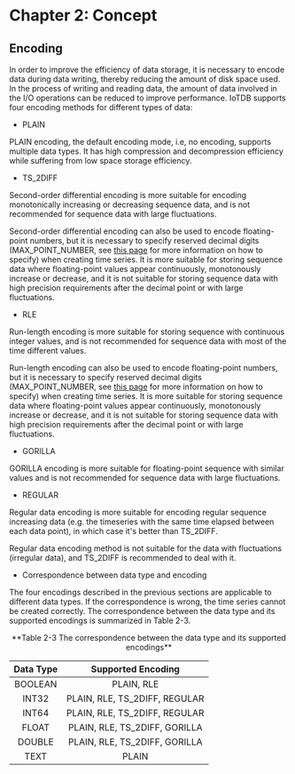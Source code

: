<!--

    Licensed to the Apache Software Foundation (ASF) under one
    or more contributor license agreements.  See the NOTICE file
    distributed with this work for additional information
    regarding copyright ownership.  The ASF licenses this file
    to you under the Apache License, Version 2.0 (the
    "License"); you may not use this file except in compliance
    with the License.  You may obtain a copy of the License at

        http://www.apache.org/licenses/LICENSE-2.0

    Unless required by applicable law or agreed to in writing,
    software distributed under the License is distributed on an
    "AS IS" BASIS, WITHOUT WARRANTIES OR CONDITIONS OF ANY
    KIND, either express or implied.  See the License for the
    specific language governing permissions and limitations
    under the License.

-->

# Chapter 2: Concept

## Encoding 
In order to improve the efficiency of data storage, it is necessary to encode data during data writing, thereby reducing the amount of disk space used. In the process of writing and reading data, the amount of data involved in the I/O operations can be reduced to improve performance. IoTDB supports four encoding methods for different types of data:

* PLAIN

PLAIN encoding, the default encoding mode, i.e, no encoding, supports multiple data types. It has high compression and decompression efficiency while suffering from low space storage efficiency.

* TS_2DIFF

Second-order differential encoding is more suitable for encoding monotonically increasing or decreasing sequence data, and is not recommended for sequence data with large fluctuations.

Second-order differential encoding can also be used to encode floating-point numbers, but it is necessary to specify reserved decimal digits (MAX\_POINT\_NUMBER, see [this page](/#/Documents/0.8.1/chap5/sec1) for more information on how to specify) when creating time series. It is more suitable for storing sequence data where floating-point values appear continuously, monotonously increase or decrease, and it is not suitable for storing sequence data with high precision requirements after the decimal point or with large fluctuations.

* RLE

Run-length encoding is more suitable for storing sequence with continuous integer values, and is not recommended for sequence data with most of the time different values.

Run-length encoding can also be used to encode floating-point numbers, but it is necessary to specify reserved decimal digits (MAX\_POINT\_NUMBER, see [this page](/#/Documents/0.8.1/chap5/sec1) for more information on how to specify) when creating time series. It is more suitable for storing sequence data where floating-point values appear continuously, monotonously increase or decrease, and it is not suitable for storing sequence data with high precision requirements after the decimal point or with large fluctuations.

* GORILLA

GORILLA encoding is more suitable for floating-point sequence with similar values and is not recommended for sequence data with large fluctuations.

* REGULAR

Regular data encoding is more suitable for encoding regular sequence increasing data (e.g. the timeseries with the same time elapsed between each data point), in which case it's better than TS_2DIFF.

Regular data encoding method is not suitable for the data with fluctuations (irregular data), and TS_2DIFF is recommended to deal with it.

* Correspondence between data type and encoding

The four encodings described in the previous sections are applicable to different data types. If the correspondence is wrong, the time series cannot be created correctly. The correspondence between the data type and its supported encodings is summarized in Table 2-3.

<center> **Table 2-3 The correspondence between the data type and its supported encodings**

|Data Type	|Supported Encoding|
|:---:|:---:|
|BOOLEAN|	PLAIN, RLE|
|INT32	|PLAIN, RLE, TS_2DIFF, REGULAR|
|INT64	|PLAIN, RLE, TS_2DIFF, REGULAR|
|FLOAT	|PLAIN, RLE, TS_2DIFF, GORILLA|
|DOUBLE	|PLAIN, RLE, TS_2DIFF, GORILLA|
|TEXT	|PLAIN|

</center>
